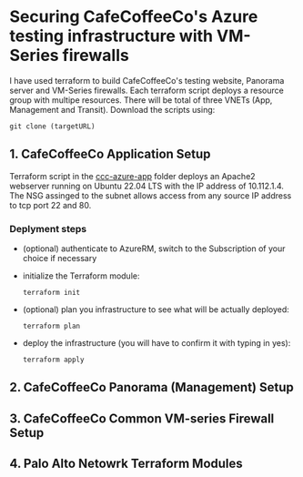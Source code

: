 # Securing CafeCoffeeCo's Azure testing infrastructure with VM-Series firewalls

I have used terraform to build CafeCoffeeCo's testing website, Panorama server and VM-Series firewalls. Each terraform script deploys a resource group with multipe resources. There will be total of three VNETs (App, Management and Transit). Download the scripts using:

```
git clone (targetURL)
```

## 1. CafeCoffeeCo Application Setup

Terraform script in the [ccc-azure-app](targetURL) folder deploys an Apache2 webserver running on Ubuntu 22.04 LTS with the IP address of 10.112.1.4. The NSG assinged to the subnet allows access from any source IP address to tcp port 22 and 80.

### Deplyment steps

+ (optional) authenticate to AzureRM, switch to the Subscription of your choice if necessary

- initialize the Terraform module:

    ```
    terraform init
    ```
- (optional) plan you infrastructure to see what will be actually deployed:
    
     ```
    terraform plan
    ```    
- deploy the infrastructure (you will have to confirm it with typing in yes):

    ```
    terraform apply
    ```







## 2. CafeCoffeeCo Panorama (Management) Setup 

## 3. CafeCoffeeCo Common VM-series Firewall Setup

## 4. Palo Alto Netowrk Terraform Modules



